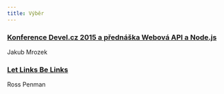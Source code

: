 ```yaml
---
title: Výběr
---
```


### [Konference Devel.cz 2015 a přednáška Webová API a Node.js](http://weblog.ronnieweb.net/2015/04/konference-devel-cz-2015-a-prednaska-webova-api-a-node-js/)
Jakub Mrozek

### [Let Links Be Links](http://alistapart.com/article/let-links-be-links)
Ross Penman
